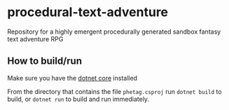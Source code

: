 # procedural-text-adventure
Repository for a highly emergent procedurally generated sandbox fantasy text adventure RPG

## How to build/run

Make sure you have the [dotnet core](https://dotnet.microsoft.com/download) installed

From the directory that contains the file `phetag.csproj` run `dotnet build` to build, or `dotnet run` to build and run immediately.
